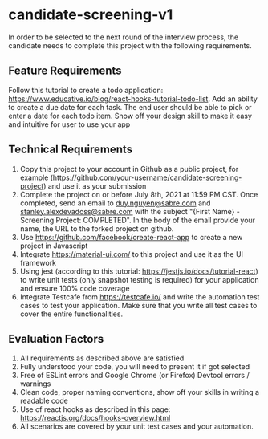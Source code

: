 # candidate-screening-v1

In order to be selected to the next round of the interview process, the candidate needs to complete
this project with the following requirements.


## Feature Requirements
Follow this tutorial to create a todo application: https://www.educative.io/blog/react-hooks-tutorial-todo-list.
Add an ability to create a due date for each task. The end user should be able to pick or enter
a date for each todo item. Show off your design skill to make it easy and intuitive for user to use your app



## Technical Requirements
1. Copy this project to your account in Github as a public project,
for example (https://github.com/your-username/candidate-screening-project)
and use it as your submission
1. Complete the project on or before July 8th, 2021 at 11:59 PM CST. Once completed,
send an email to [duy.nguyen@sabre.com](duy.nguyen@sabre.com) and [stanley.alexdevadoss@sabre.com](stanley.alexdevadoss@sabre.com)
with the subject "{First Name} - Screening Project: COMPLETED". In the body of the email provide your name, the URL to the forked project
on github.
1. Use https://github.com/facebook/create-react-app to create a new project in Javascript
1. Integrate https://material-ui.com/ to this project and use it as the UI framework
1. Using jest (according to this tutorial: https://jestjs.io/docs/tutorial-react) to write unit tests (only snapshot
testing is required) for your application and ensure 100% code coverage
1. Integrate Testcafe from https://testcafe.io/ and write the automation test cases to test
your application. Make sure that you write all test cases to cover the entire functionalities.



## Evaluation Factors
1. All requirements as described above are satisfied
1. Fully understood your code, you will need to present it if got selected
1. Free of ESLint errors and Google Chrome (or Firefox) Devtool errors / warnings
1. Clean code, proper naming conventions, show off your skills in writing a readable code
1. Use of react hooks as described in this page: https://reactjs.org/docs/hooks-overview.html
1. All scenarios are covered by your unit test cases and your automation.
